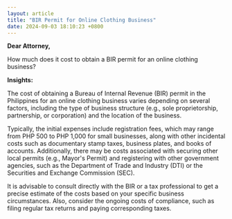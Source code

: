 ```yaml
---
layout: article
title: "BIR Permit for Online Clothing Business"
date: 2024-09-03 18:10:23 +0800
---
```


<p><strong>Dear Attorney,</strong></p><p>How much does it cost to obtain a BIR permit for an online clothing business?</p><p><strong>Insights:</strong></p><p>The cost of obtaining a Bureau of Internal Revenue (BIR) permit in the Philippines for an online clothing business varies depending on several factors, including the type of business structure (e.g., sole proprietorship, partnership, or corporation) and the location of the business.</p><p>Typically, the initial expenses include registration fees, which may range from PHP 500 to PHP 1,000 for small businesses, along with other incidental costs such as documentary stamp taxes, business plates, and books of accounts. Additionally, there may be costs associated with securing other local permits (e.g., Mayor's Permit) and registering with other government agencies, such as the Department of Trade and Industry (DTI) or the Securities and Exchange Commission (SEC).</p><p>It is advisable to consult directly with the BIR or a tax professional to get a precise estimate of the costs based on your specific business circumstances. Also, consider the ongoing costs of compliance, such as filing regular tax returns and paying corresponding taxes.</p>
